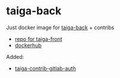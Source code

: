 # taiga-back
Just docker image for [taiga-back](https://github.com/docker-taiga/back) + contribs

- [repo for taiga-front](https://github.com/Flawless/taiga-front)
- [dockerhub](https://hub.docker.com/r/flawlesslt/taiga-back)

Added:
- [taiga-contrib-gitlab-auth](https://github.com/taigaio/taiga-contrib-gitlab-auth)
